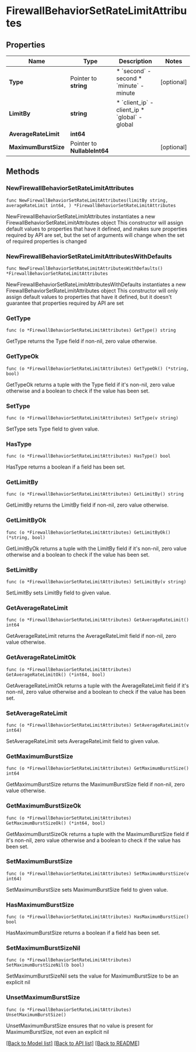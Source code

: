 # FirewallBehaviorSetRateLimitAttributes

## Properties

Name | Type | Description | Notes
------------ | ------------- | ------------- | -------------
**Type** | Pointer to **string** | * &#x60;second&#x60; - second * &#x60;minute&#x60; - minute | [optional] 
**LimitBy** | **string** | * &#x60;client_ip&#x60; - client_ip * &#x60;global&#x60; - global | 
**AverageRateLimit** | **int64** |  | 
**MaximumBurstSize** | Pointer to **NullableInt64** |  | [optional] 

## Methods

### NewFirewallBehaviorSetRateLimitAttributes

`func NewFirewallBehaviorSetRateLimitAttributes(limitBy string, averageRateLimit int64, ) *FirewallBehaviorSetRateLimitAttributes`

NewFirewallBehaviorSetRateLimitAttributes instantiates a new FirewallBehaviorSetRateLimitAttributes object
This constructor will assign default values to properties that have it defined,
and makes sure properties required by API are set, but the set of arguments
will change when the set of required properties is changed

### NewFirewallBehaviorSetRateLimitAttributesWithDefaults

`func NewFirewallBehaviorSetRateLimitAttributesWithDefaults() *FirewallBehaviorSetRateLimitAttributes`

NewFirewallBehaviorSetRateLimitAttributesWithDefaults instantiates a new FirewallBehaviorSetRateLimitAttributes object
This constructor will only assign default values to properties that have it defined,
but it doesn't guarantee that properties required by API are set

### GetType

`func (o *FirewallBehaviorSetRateLimitAttributes) GetType() string`

GetType returns the Type field if non-nil, zero value otherwise.

### GetTypeOk

`func (o *FirewallBehaviorSetRateLimitAttributes) GetTypeOk() (*string, bool)`

GetTypeOk returns a tuple with the Type field if it's non-nil, zero value otherwise
and a boolean to check if the value has been set.

### SetType

`func (o *FirewallBehaviorSetRateLimitAttributes) SetType(v string)`

SetType sets Type field to given value.

### HasType

`func (o *FirewallBehaviorSetRateLimitAttributes) HasType() bool`

HasType returns a boolean if a field has been set.

### GetLimitBy

`func (o *FirewallBehaviorSetRateLimitAttributes) GetLimitBy() string`

GetLimitBy returns the LimitBy field if non-nil, zero value otherwise.

### GetLimitByOk

`func (o *FirewallBehaviorSetRateLimitAttributes) GetLimitByOk() (*string, bool)`

GetLimitByOk returns a tuple with the LimitBy field if it's non-nil, zero value otherwise
and a boolean to check if the value has been set.

### SetLimitBy

`func (o *FirewallBehaviorSetRateLimitAttributes) SetLimitBy(v string)`

SetLimitBy sets LimitBy field to given value.


### GetAverageRateLimit

`func (o *FirewallBehaviorSetRateLimitAttributes) GetAverageRateLimit() int64`

GetAverageRateLimit returns the AverageRateLimit field if non-nil, zero value otherwise.

### GetAverageRateLimitOk

`func (o *FirewallBehaviorSetRateLimitAttributes) GetAverageRateLimitOk() (*int64, bool)`

GetAverageRateLimitOk returns a tuple with the AverageRateLimit field if it's non-nil, zero value otherwise
and a boolean to check if the value has been set.

### SetAverageRateLimit

`func (o *FirewallBehaviorSetRateLimitAttributes) SetAverageRateLimit(v int64)`

SetAverageRateLimit sets AverageRateLimit field to given value.


### GetMaximumBurstSize

`func (o *FirewallBehaviorSetRateLimitAttributes) GetMaximumBurstSize() int64`

GetMaximumBurstSize returns the MaximumBurstSize field if non-nil, zero value otherwise.

### GetMaximumBurstSizeOk

`func (o *FirewallBehaviorSetRateLimitAttributes) GetMaximumBurstSizeOk() (*int64, bool)`

GetMaximumBurstSizeOk returns a tuple with the MaximumBurstSize field if it's non-nil, zero value otherwise
and a boolean to check if the value has been set.

### SetMaximumBurstSize

`func (o *FirewallBehaviorSetRateLimitAttributes) SetMaximumBurstSize(v int64)`

SetMaximumBurstSize sets MaximumBurstSize field to given value.

### HasMaximumBurstSize

`func (o *FirewallBehaviorSetRateLimitAttributes) HasMaximumBurstSize() bool`

HasMaximumBurstSize returns a boolean if a field has been set.

### SetMaximumBurstSizeNil

`func (o *FirewallBehaviorSetRateLimitAttributes) SetMaximumBurstSizeNil(b bool)`

 SetMaximumBurstSizeNil sets the value for MaximumBurstSize to be an explicit nil

### UnsetMaximumBurstSize
`func (o *FirewallBehaviorSetRateLimitAttributes) UnsetMaximumBurstSize()`

UnsetMaximumBurstSize ensures that no value is present for MaximumBurstSize, not even an explicit nil

[[Back to Model list]](../README.md#documentation-for-models) [[Back to API list]](../README.md#documentation-for-api-endpoints) [[Back to README]](../README.md)


